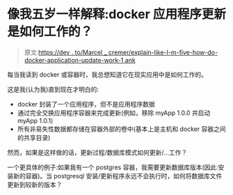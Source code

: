 # 像我五岁一样解释:docker 应用程序更新是如何工作的？

> 原文:[https://dev . to/Marcel _ cremer/explain-like-I-m-five-how-do-docker-application-update-work-1 ank](https://dev.to/marcel_cremer/explain-like-i-m-five-how-does-docker-application-update-work-1ank)

每当我读到 docker 或容器时，我总想知道它在现实应用中是如何工作的。

这是我(认为我)直到现在才明白的:

*   docker 封装了一个应用程序，但不是应用程序数据
*   通过完全交换应用程序容器来完成更新(例如，移除 myApp 1.0.0 并启动 myApp 1.0.1)
*   所有非易失性数据都存储在容器外部的卷中(基本上是主机和 docker 容器之间的共享目录)

然而，如果是这样做的话，更新过程/数据库模式如何更新/...工作？

一个更具体的例子:如果我有一个 postgres 容器，我需要更新数据库版本(因此:安装新的容器)。当 postgresql 安装/更新程序永远不会执行时，如何将数据库文件更新到较新的版本？